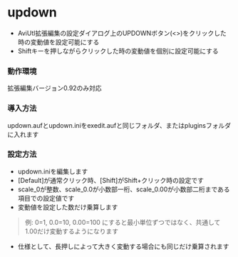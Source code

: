 # updown
- AviUtl拡張編集の設定ダイアログ上のUPDOWNボタン(<>)をクリックした時の変動値を設定可能にする
- Shiftキーを押しながらクリックした時の変動値を個別に設定可能にする
### 動作環境
拡張編集バージョン0.92のみ対応
### 導入方法
updown.aufとupdown.iniをexedit.aufと同じフォルダ、またはpluginsフォルダに入れます
### 設定方法
- updown.iniを編集します
- [Default]が通常クリック時、[Shift]がShift+クリック時の設定です
- scale_0が整数、scale_0.0が小数部一桁、scale_0.00が小数部二桁まである項目での設定値です
- 変動値を設定した数だけ乗算します
> 例: 0=1, 0.0=10, 0.00=100 にすると最小単位ずつではなく、共通して1.00だけ変動するようになります
- 仕様として、長押しによって大きく変動する場合にも同じだけ乗算されます

